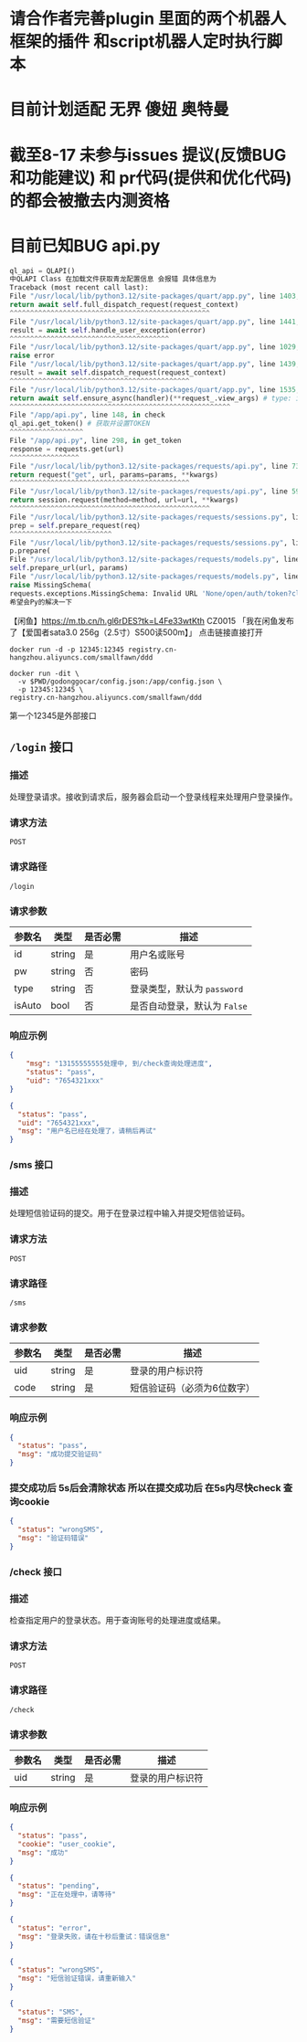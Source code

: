 # 请合作者完善plugin 里面的两个机器人框架的插件 和script机器人定时执行脚本
# 目前计划适配 无界 傻妞 奥特曼
# 截至8-17 未参与issues 提议(反馈BUG和功能建议) 和 pr代码(提供和优化代码)的都会被撤去内测资格
# 目前已知BUG api.py
```py
ql_api = QLAPI()
中QLAPI Class 在加载文件获取青龙配置信息 会报错 具体信息为
Traceback (most recent call last):
File "/usr/local/lib/python3.12/site-packages/quart/app.py", line 1403, in handle_request
return await self.full_dispatch_request(request_context)
^^^^^^^^^^^^^^^^^^^^^^^^^^^^^^^^^^^^^^^^^^^^^^^^^
File "/usr/local/lib/python3.12/site-packages/quart/app.py", line 1441, in full_dispatch_request
result = await self.handle_user_exception(error)
^^^^^^^^^^^^^^^^^^^^^^^^^^^^^^^^^^^^^^^
File "/usr/local/lib/python3.12/site-packages/quart/app.py", line 1029, in handle_user_exception
raise error
File "/usr/local/lib/python3.12/site-packages/quart/app.py", line 1439, in full_dispatch_request
result = await self.dispatch_request(request_context)
^^^^^^^^^^^^^^^^^^^^^^^^^^^^^^^^^^^^^^^^^^^^
File "/usr/local/lib/python3.12/site-packages/quart/app.py", line 1535, in dispatch_request
return await self.ensure_async(handler)(**request_.view_args) # type: ignore
^^^^^^^^^^^^^^^^^^^^^^^^^^^^^^^^^^^^^^^^^^^^^^^^^^^^^^
File "/app/api.py", line 148, in check
ql_api.get_token() # 获取并设置TOKEN
^^^^^^^^^^^^^^^^^^
File "/app/api.py", line 298, in get_token
response = requests.get(url)
^^^^^^^^^^^^^^^^^
File "/usr/local/lib/python3.12/site-packages/requests/api.py", line 73, in get
return request("get", url, params=params, **kwargs)
^^^^^^^^^^^^^^^^^^^^^^^^^^^^^^^^^^^^^^^^^^^^
File "/usr/local/lib/python3.12/site-packages/requests/api.py", line 59, in request
return session.request(method=method, url=url, **kwargs)
^^^^^^^^^^^^^^^^^^^^^^^^^^^^^^^^^^^^^^^^^^^^^^^^^
File "/usr/local/lib/python3.12/site-packages/requests/sessions.py", line 575, in request
prep = self.prepare_request(req)
^^^^^^^^^^^^^^^^^^^^^^^^^
File "/usr/local/lib/python3.12/site-packages/requests/sessions.py", line 484, in prepare_request
p.prepare(
File "/usr/local/lib/python3.12/site-packages/requests/models.py", line 367, in prepare
self.prepare_url(url, params)
File "/usr/local/lib/python3.12/site-packages/requests/models.py", line 438, in prepare_url
raise MissingSchema(
requests.exceptions.MissingSchema: Invalid URL 'None/open/auth/token?client_id=None&client_secret=None': No scheme supplied. Perhaps you meant https://None/open/auth/token?client_id=None&client_secret=None?
希望会Py的解决一下
```
【闲鱼】https://m.tb.cn/h.gl6rDES?tk=L4Fe33wtKth CZ0015 「我在闲鱼发布了【爱国者sata3.0 256g（2.5寸）S500读500m】」
点击链接直接打开
```shell
docker run -d -p 12345:12345 registry.cn-hangzhou.aliyuncs.com/smallfawn/ddd
```
```shell
docker run -dit \
  -v $PWD/godonggocar/config.json:/app/config.json \
  -p 12345:12345 \
registry.cn-hangzhou.aliyuncs.com/smallfawn/ddd
```
第一个12345是外部接口
## `/login` 接口

### 描述
处理登录请求。接收到请求后，服务器会启动一个登录线程来处理用户登录操作。

### 请求方法
`POST`

### 请求路径
`/login`

### 请求参数

| 参数名 | 类型   | 是否必需 | 描述               |
|--------|--------|----------|--------------------|
| id     | string | 是       | 用户名或账号       |
| pw     | string | 否       | 密码               |
| type   | string | 否       | 登录类型，默认为 `password` |
| isAuto | bool   | 否       | 是否自动登录，默认为 `False` |

### 响应示例
```json
{
	"msg": "13155555555处理中, 到/check查询处理进度",
	"status": "pass",
	"uid": "7654321xxx"
}
```
```json
{
  "status": "pass",
  "uid": "7654321xxx",
  "msg": "用户名已经在处理了，请稍后再试"
}
```

### /sms 接口

### 描述
处理短信验证码的提交。用于在登录过程中输入并提交短信验证码。

### 请求方法
`POST`

### 请求路径
`/sms`

### 请求参数
| 参数名 | 类型   | 是否必需 | 描述               |
|--------|--------|----------|--------------------|
| uid    | string | 是       | 登录的用户标识符       |
| code     | string | 是     | 短信验证码（必须为6位数字）|
### 响应示例
```json
{
  "status": "pass",
  "msg": "成功提交验证码"
}
```
### 提交成功后 5s后会清除状态 所以在提交成功后 在5s内尽快check 查询cookie
```json
{
  "status": "wrongSMS",
  "msg": "验证码错误"
}
```
### /check 接口

### 描述
检查指定用户的登录状态。用于查询账号的处理进度或结果。

### 请求方法
`POST`

### 请求路径
`/check`

### 请求参数
| 参数名 | 类型   | 是否必需 | 描述               |
|--------|--------|----------|--------------------|
| uid    | string | 是       | 登录的用户标识符       |
### 响应示例
```json
{
  "status": "pass",
  "cookie": "user_cookie",
  "msg": "成功"
}
```
```json
{
  "status": "pending",
  "msg": "正在处理中，请等待"
}
```
```json
{
  "status": "error",
  "msg": "登录失败，请在十秒后重试：错误信息"
}
```
```json
{
  "status": "wrongSMS",
  "msg": "短信验证错误，请重新输入"
}
```
```json
{
  "status": "SMS",
  "msg": "需要短信验证"
}
```
